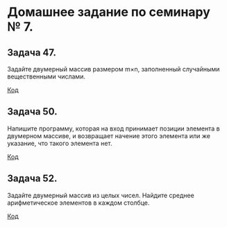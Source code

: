 # Домашнее задание по семинару № 7. 

## Задача 47. 
Задайте двумерный массив размером m×n, заполненный случайными вещественными числами.

[Код](Exercise047/Program.cs)

## Задача 50. 
Напишите программу, которая на вход принимает позиции элемента в двумерном массиве, и возвращает начение этого элемента или же указание, что такого элемента нет.

[Код](Exercise050/Program.cs)

## Задача 52. 
Задайте двумерный массив из целых чисел. Найдите среднее арифметическое элементов в каждом столбце.

[Код](Exercise052/Program.cs)